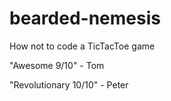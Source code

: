bearded-nemesis
=====================

How not to code a TicTacToe game



"Awesome 9/10" - Tom 

"Revolutionary 10/10" - Peter
